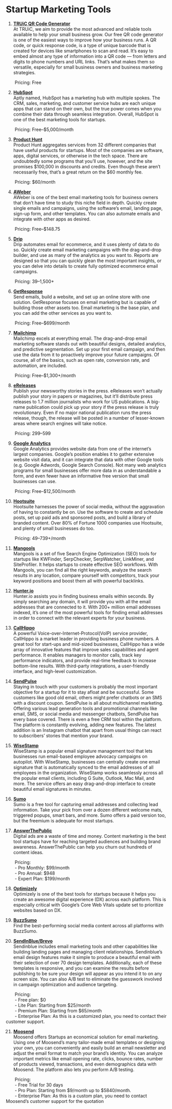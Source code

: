 # Startup Marketing Tools 

1. **[TRUiC QR Code Generator](https://howtostartanllc.com/qr-code-generator)**
<br>At TRUiC, we aim to provide the most advanced and reliable tools available to help your small business grow. Our free QR code generator is one of the easiest ways to improve how your business runs. A QR code, or quick response code, is a type of unique barcode that is created for devices like smartphones to scan and read. It’s easy to embed almost any type of information into a QR code — from letters and digits to phone numbers and URL links. That’s what makes them so versatile, especially for small business owners and business marketing strategies.

&emsp;&emsp;Pricing: Free

2. **[HubSpot](https://www.hubspot.com/)**
<br>Aptly named, HubSpot has a marketing hub with multiple spokes. The CRM, sales, marketing, and customer service hubs are each unique apps that can stand on their own, but the true power comes when you combine their data through seamless integration. Overall, HubSpot is one of the best marketing tools for startups.

&emsp;&emsp;Pricing: Free–$5,000/month

3. **[Product Hunt](https://www.producthunt.com/marketplace-pro)**
<br>Product Hunt aggregates services from 32 different companies that have useful products for startups. Most of the companies are software, apps, digital services, or otherwise in the tech space. There are undoubtedly some programs that you’ll use, however, and the site promises $100,000 in discounts and credits. Even though these aren’t necessarily free, that’s a great return on the $60 monthly fee.

&emsp;&emsp;Pricing: $60/month

4. **[AWeber](https://www.aweber.com/)**
<br>AWeber is one of the best email marketing tools for business owners that don’t have time to study this niche field in depth. Quickly create single emails and campaigns, using the software’s email, landing page, sign-up form, and other templates. You can also automate emails and integrate with other apps as desired.

&emsp;&emsp;Pricing: Free–$148.75

5. **[Drip](https://www.drip.com/)**
<br>Drip automates email for ecommerce, and it uses plenty of data to do so. Quickly create email marketing campaigns with the drag-and-drop builder, and use as many of the analytics as you want to. Reports are designed so that you can quickly glean the most important insights, or you can delve into details to create fully optimized ecommerce email campaigns.

&emsp;&emsp;Pricing: $39–$1,500+

6. **[GetResponse](https://www.getresponse.com/)**
<br>Send emails, build a website, and set up an online store with one solution. GetResponse focuses on email marketing but is capable of building those other assets too. Email marketing is the base plan, and you can add the other services as you want to.

&emsp;&emsp;Pricing: Free–$699/month

7. **[Mailchimp](https://mailchimp.com/)**
<br>Mailchimp excels at everything email. The drag-and-drop email marketing software stands out with beautiful designs, detailed analytics, and predictive segmentation. Set up your first email campaign, and then use the data from it to proactively improve your future campaigns. Of course, all of the basics, such as open rate, conversion rate, and automation, are included.

&emsp;&emsp;Pricing: Free–$1,300+/month

8. **[eReleases](https://www.ereleases.com/)**
<br>Publish your newsworthy stories in the press. eReleases won’t actually publish your story in papers or magazines, but it’ll distribute press releases to 1.7 million journalists who work for US publications. A big-name publication could pick up your story if the press release is truly revolutionary. Even if no major national publication runs the press release, though, the release will be posted in a number of lesser-known areas where search engines will take notice.

&emsp;&emsp;Pricing: $299–$599

9. **[Google Analytics](https://analytics.google.com/analytics/web/)**
<br>Google Analytics provides website data from one of the internet’s largest companies. Google’s position enables it to gather extensive website visit data, and it can integrate that data with other Google tools (e.g. Google Adwords, Google Search Console). Not many web analytics programs for small businesses offer more data in as understandable a form, and even fewer have an informative free version that small businesses can use.

&emsp;&emsp;Pricing: Free–$12,500/month

10. **[Hootsuite](https://www.hootsuite.com/)**
<br>Hootsuite harnesses the power of social media, without the aggravation of having to constantly be on. Use the software to create and schedule posts, set up paid ads and sponsored posts, and build a library of branded content. Over 80% of Fortune 1000 companies use Hootsuite, and plenty of small businesses do too.

&emsp;&emsp;Pricing: $49–$739+/month

11. **[Mangools](https://mangools.com/)**
<br>Mangools is a set of five Search Engine Optimization (SEO) tools for startups like KWFinder, SerpChecker, SerpWatcher, LinkMiner, and SiteProfiler. It helps startups to create effective SEO workflows.
With Mangools, you can find all the right keywords, analyze the search results in any location, compare yourself with competitors, track your keyword positions and boost them all with powerful backlinks.


12. **[Hunter.io](https://hunter.io/)**
<br>Hunter.io assists you in finding business emails within seconds. By simply searching any domain, it will provide you with all the email addresses that are connected to it.  With 200+ million email addresses indexed, it’s one of the most powerful tools for finding email addresses in order to connect with the relevant experts for your business.

13. **[CallHippo](https://callhippo.com/)**
<br>A powerful Voice-over-Internet-Protocol(VoIP) service provider, CallHippo is a market leader in providing business phone numbers. A great tool for start-ups and mid-sized businesses, CallHippo has a wide array of innovative features that improve sales capabilities and agent performance. It enables managers to monitor calls, track key performance indicators, and provide real-time feedback to increase bottom-line results. With third-party integrations, a user-friendly interface, and high-level customization.

14. **[SendPulse](https://sendpulse.com/features/crm)**
<br>Staying in touch with your customers is probably the most important objective for a startup for it to stay afloat and be successful. Some customers like good old email, others might prefer chatbots or an SMS with a discount coupon. SendPulse is all about multichannel marketing. Offering various lead generation tools and promotional channels like email, SMS, or social media and messenger chatbots, SendPulse has every base covered. There is even a free CRM tool within the platform. The platform is constantly evolving, adding new features. The latest addition is an Instagram chatbot that apart from usual things can react to subscribers’ stories that mention your brand.

15. **[WiseStamp](https://www.wisestamp.com/email-signature-management/)**
<br>WiseStamp is a popular email signature management tool that lets businesses run email-based employee advocacy campaigns on autopilot. With WiseStamp, businesses can centrally create one email signature that is automatically synced to the email addresses of all employees in the organization.
WiseStamp works seamlessly across all the popular email clients, including G Suite, Outlook, Mac Mail, and more. The service offers an easy drag-and-drop interface to create beautiful email signatures in minutes.

16. **[Sumo](https://sumo.com/)**
<br>Sumo is a free tool for capturing email addresses and collecting lead information. Take your pick from over a dozen different welcome mats, triggered popups, smart bars, and more. Sumo offers a paid version too, but the freemium is adequate for most startups.

17. **[AnswerThePublic](https://answerthepublic.com/)**
<br>Digital ads are a waste of time and money. Content marketing is the best tool startups have for reaching targeted audiences and building brand awareness. AnswerThePublic can help you churn out hundreds of content ideas.

&emsp;&emsp;Pricing:
<br>&emsp;&emsp;- Pro Monthly: $99/month
<br>&emsp;&emsp;- Pro Annual: $948
<br>&emsp;&emsp;- Expert Plan: $199/month

18. **[Optimizely](https://www.optimizely.com/)**
<br>Optimizely is one of the best tools for startups because it helps you create an awesome digital experience (DX) across each platform. This is especially critical with Google’s Core Web Vitals update set to prioritize websites based on DX.

19. **[BuzzSumo](https://buzzsumo.com/)**
<br>Find the best-performing social media content across all platforms with BuzzSumo.


20. **[SendInBlue/Brevo](https://www.brevo.com/products/)**
<br>Sendinblue includes email marketing tools and other capabilities like building landing pages and managing client relationships. Sendinblue’s email design features make it simple to produce a beautiful email with their selection of over 70 design templates. Additionally, each of these templates is responsive, and you can examine the results before publishing to be sure your design will appear as you intend it to on any screen size. You can also A/B test to eliminate the guesswork involved in campaign optimization and audience targeting.

&emsp;&emsp;Pricing:
<br>&emsp;&emsp;- Free plan: $0
<br>&emsp;&emsp;- Lite Plan: Starting from $25/month
<br>&emsp;&emsp;- Premium Plan: Starting from $65/month
<br>&emsp;&emsp;- Enterprise Plan: As this is a customized plan, you need to contact their customer support.

21. **[Moosend](https://moosend.com/)**
<br>Moosend offers Startups an economical solution for email marketing. Using one of Moosend’s many tailor-made email templates or designing your own, you can conveniently and easily build an email newsletter and adjust the email format to match your brand’s identity.
You can analyze important metrics like email opening rate, clicks, bounce rates, number of products viewed, transactions, and even demographics data with Moosend. The platform also lets you perform A/B testing.

&emsp;&emsp;Pricing:
<br>&emsp;&emsp;- Free Trial for 30 days
<br>&emsp;&emsp;- Pro Plan: Starting from $9/month up to $5840/month.
<br>&emsp;&emsp;- Enterprise Plan: As this is a custom plan, you need to contact Moosend’s customer support for the quotation

